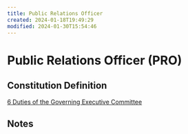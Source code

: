 ```yaml
---
title: Public Relations Officer
created: 2024-01-18T19:49:29
modified: 2024-01-30T15:54:46
---
```


# Public Relations Officer (PRO)

## Constitution Definition

[6 Duties of the Governing Executive Committee](../documents/Constitution.md#6%20Duties%20of%20the%20Governing%20Executive%20Committee)

## Notes
